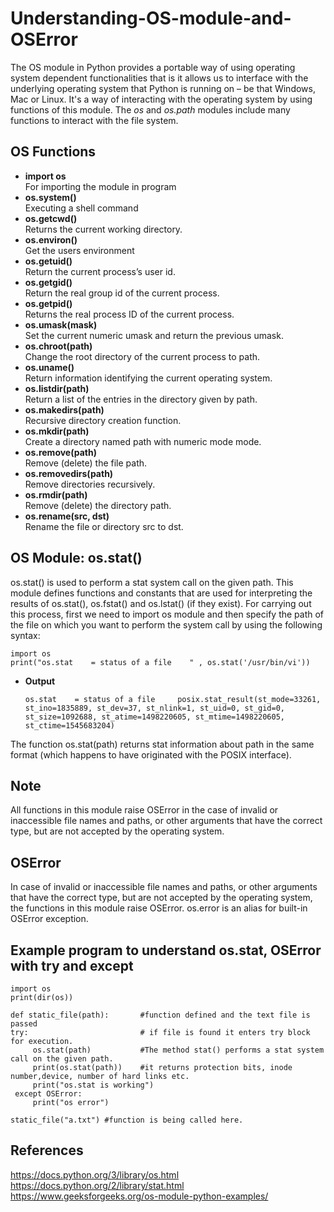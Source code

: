 # Understanding-OS-module-and-OSError
The OS module in Python provides a portable way of using operating system dependent functionalities that is it allows us to interface with the underlying operating system that Python is running on – be that Windows, Mac or Linux. It's a way of interacting with the operating system by using functions of this module. The *os* and *os.path* modules include many functions to interact with the file system.

## OS Functions
* __import os__  
For importing the module in program
* __os.system()__  
Executing a shell command
* __os.getcwd()__  
Returns the current working directory.
* __os.environ()__  
Get the users environment 
* __os.getuid()__  
Return the current process’s user id.
* __os.getgid()__  
Return the real group id of the current process.
* __os.getpid()__  
Returns the real process ID of the current process.
* __os.umask(mask)__  
Set the current numeric umask and return the previous umask.
* __os.chroot(path)__  
Change the root directory of the current process to path.
* __os.uname()__  
Return information identifying the current operating system.
* __os.listdir(path)__  
Return a list of the entries in the directory given by path.
* __os.makedirs(path)__  
Recursive directory creation function.
* __os.mkdir(path)__  
Create a directory named path with numeric mode mode.
* __os.remove(path)__  
Remove (delete) the file path.
* __os.removedirs(path)__  
Remove directories recursively.
* __os.rmdir(path)__  
Remove (delete) the directory path.
* __os.rename(src, dst)__  
Rename the file or directory src to dst.

## OS Module: os.stat()
os.stat() is used to perform a stat system call on the given path. This module defines functions and constants that are used for interpreting the results of os.stat(), os.fstat() and os.lstat() (if they exist). For carrying out this process, first we need to import os module and then specify the path of the file on which you want to perform the system call by using the following syntax:

    import os
    print("os.stat    = status of a file 	" , os.stat('/usr/bin/vi'))
    
* __Output__  
 
      os.stat    = status of a file 	posix.stat_result(st_mode=33261, st_ino=1835889, st_dev=37, st_nlink=1, st_uid=0, st_gid=0,      st_size=1092688, st_atime=1498220605, st_mtime=1498220605, st_ctime=1545683204)

 The function os.stat(path) returns stat information about path in the same format (which happens to have originated with the POSIX interface).
 
 ## Note
All functions in this module raise OSError in the case of invalid or inaccessible file names and paths, or other arguments that have the correct type, but are not accepted by the operating system.

## OSError
In case of invalid or inaccessible file names and paths, or other arguments that have the correct type, but are not accepted by the operating system, the functions in this module raise OSError. os.error is an alias for built-in OSError exception.

## Example program to understand os.stat, OSError with try and except  

    import os
    print(dir(os))
    
    def static_file(path):       #function defined and the text file is passed
    try:                         # if file is found it enters try block for execution.
         os.stat(path)           #The method stat() performs a stat system call on the given path.
         print(os.stat(path))    #it returns protection bits, inode number,device, number of hard links etc.
         print("os.stat is working")
     except OSError:
         print("os error")

    static_file("a.txt") #function is being called here.



## References
https://docs.python.org/3/library/os.html  
https://docs.python.org/2/library/stat.html  
https://www.geeksforgeeks.org/os-module-python-examples/
